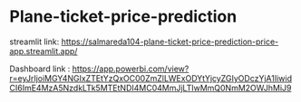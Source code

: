 # Plane-ticket-price-prediction
streamlit link: https://salmareda104-plane-ticket-price-prediction-price-app.streamlit.app/

Dashboard link : https://app.powerbi.com/view?r=eyJrIjoiMGY4NGIxZTEtYzQxOC00ZmZlLWExODYtYjcyZGIyODczYjA1IiwidCI6ImE4MzA5NzdkLTk5MTEtNDI4MC04MmJjLTIwMmQ0NmM2OWJhMiJ9
